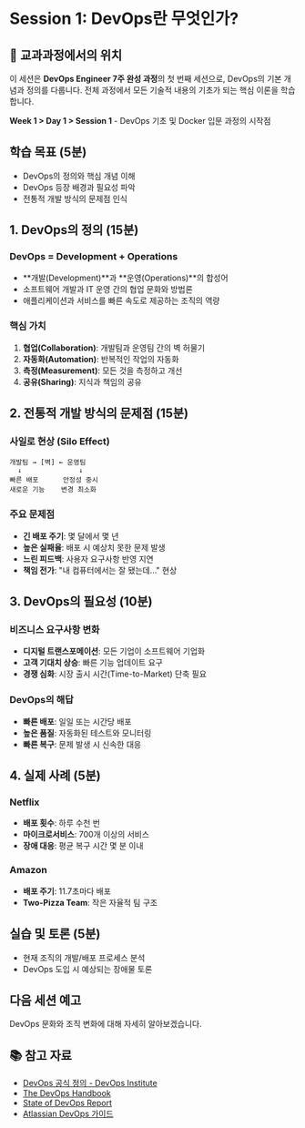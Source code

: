 # Session 1: DevOps란 무엇인가?

## 📍 교과과정에서의 위치
이 세션은 **DevOps Engineer 7주 완성 과정**의 첫 번째 세션으로, DevOps의 기본 개념과 정의를 다룹니다. 전체 과정에서 모든 기술적 내용의 기초가 되는 핵심 이론을 학습합니다.

**Week 1 > Day 1 > Session 1** - DevOps 기초 및 Docker 입문 과정의 시작점

## 학습 목표 (5분)
- DevOps의 정의와 핵심 개념 이해
- DevOps 등장 배경과 필요성 파악
- 전통적 개발 방식의 문제점 인식

## 1. DevOps의 정의 (15분)

### DevOps = Development + Operations
- **개발(Development)**과 **운영(Operations)**의 합성어
- 소프트웨어 개발과 IT 운영 간의 협업 문화와 방법론
- 애플리케이션과 서비스를 빠른 속도로 제공하는 조직의 역량

### 핵심 가치
1. **협업(Collaboration)**: 개발팀과 운영팀 간의 벽 허물기
2. **자동화(Automation)**: 반복적인 작업의 자동화
3. **측정(Measurement)**: 모든 것을 측정하고 개선
4. **공유(Sharing)**: 지식과 책임의 공유

## 2. 전통적 개발 방식의 문제점 (15분)

### 사일로 현상 (Silo Effect)
```
개발팀 → [벽] ← 운영팀
  ↓              ↓
빠른 배포      안정성 중시
새로운 기능    변경 최소화
```

### 주요 문제점
- **긴 배포 주기**: 몇 달에서 몇 년
- **높은 실패율**: 배포 시 예상치 못한 문제 발생
- **느린 피드백**: 사용자 요구사항 반영 지연
- **책임 전가**: "내 컴퓨터에서는 잘 됐는데..." 현상

## 3. DevOps의 필요성 (10분)

### 비즈니스 요구사항 변화
- **디지털 트랜스포메이션**: 모든 기업이 소프트웨어 기업화
- **고객 기대치 상승**: 빠른 기능 업데이트 요구
- **경쟁 심화**: 시장 출시 시간(Time-to-Market) 단축 필요

### DevOps의 해답
- **빠른 배포**: 일일 또는 시간당 배포
- **높은 품질**: 자동화된 테스트와 모니터링
- **빠른 복구**: 문제 발생 시 신속한 대응

## 4. 실제 사례 (5분)

### Netflix
- **배포 횟수**: 하루 수천 번
- **마이크로서비스**: 700개 이상의 서비스
- **장애 대응**: 평균 복구 시간 몇 분 이내

### Amazon
- **배포 주기**: 11.7초마다 배포
- **Two-Pizza Team**: 작은 자율적 팀 구조

## 실습 및 토론 (5분)
- 현재 조직의 개발/배포 프로세스 분석
- DevOps 도입 시 예상되는 장애물 토론

## 다음 세션 예고
DevOps 문화와 조직 변화에 대해 자세히 알아보겠습니다.

## 📚 참고 자료
- [DevOps 공식 정의 - DevOps Institute](https://devopsinstitute.com/what-is-devops/)
- [The DevOps Handbook](https://itrevolution.com/the-devops-handbook/)
- [State of DevOps Report](https://cloud.google.com/devops/state-of-devops/)
- [Atlassian DevOps 가이드](https://www.atlassian.com/devops)